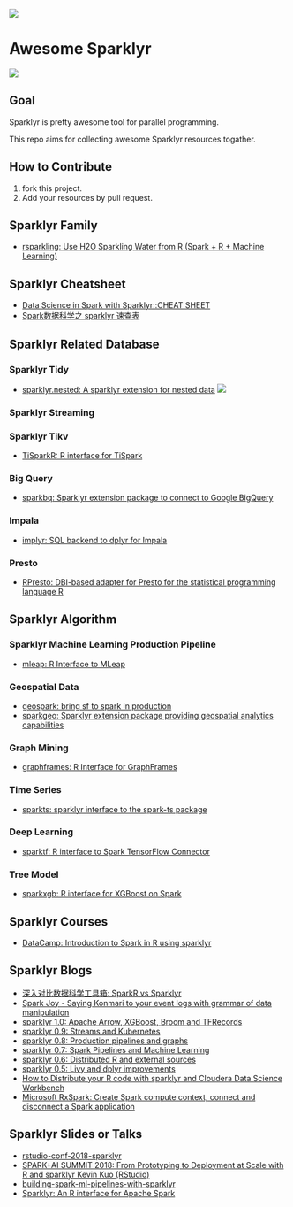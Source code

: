 ![](https://image-static.segmentfault.com/384/292/3842924659-5ca8af767bf9c_articlex)

# Awesome Sparklyr

![](https://camo.githubusercontent.com/1997c7e760b163a61aba3a2c98f21be8c524be29/68747470733a2f2f617765736f6d652e72652f62616467652e737667)

## Goal

Sparklyr is pretty awesome tool for parallel programming.

This repo aims for collecting awesome Sparklyr resources togather.

## How to Contribute

1. fork this project.
2. Add your resources by pull request.

## Sparklyr Family

+ [rsparkling: Use H2O Sparkling Water from R (Spark + R + Machine Learning)](https://github.com/h2oai/sparkling-water/tree/master/r)

## Sparklyr Cheatsheet

+ [Data Science in Spark with Sparklyr::CHEAT SHEET](https://ugoproto.github.io/ugo_r_doc/sparklyr.pdf)
+ [Spark数据科学之 sparklyr 速查表](https://github.com/rstudio/cheatsheets/raw/master/translations/chinese/sparklyr-cheatsheet_zh_CN.pdf)

## Sparklyr Related Database

### Sparklyr Tidy

+ [sparklyr.nested: A sparklyr extension for nested data](https://github.com/mitre/sparklyr.nested) ![](https://camo.githubusercontent.com/bee62001eaf4c58d69c524724204929a9190ba9a/687474703a2f2f6372616e6c6f67732e722d706b672e6f72672f6261646765732f6772616e642d746f74616c2f737061726b6c79722e6e6573746564)

### Sparklyr Streaming

### Sparklyr Tikv

+ [TiSparkR: R interface for TiSpark](https://github.com/pingcap/tispark/tree/master/R)

### Big Query

+ [sparkbq: Sparklyr extension package to connect to Google BigQuery](https://github.com/miraisolutions/sparkbq)

### Impala

+ [implyr: SQL backend to dplyr for Impala](https://github.com/ianmcook/implyr)

### Presto

+ [RPresto: DBI-based adapter for Presto for the statistical programming language R](https://github.com/prestodb/RPresto)


## Sparklyr Algorithm

### Sparklyr Machine Learning Production Pipeline

+ [mleap: R Interface to MLeap](https://github.com/rstudio/mleap)

### Geospatial Data

+ [geospark: bring sf to spark in production](https://github.com/harryprince/geospark)
+ [sparkgeo: Sparklyr extension package providing geospatial analytics capabilities](https://github.com/miraisolutions/sparkgeo)

### Graph Mining

+ [graphframes: R Interface for GraphFrames](https://github.com/rstudio/graphframes)

### Time Series 

+ [sparkts: sparklyr interface to the spark-ts package](https://github.com/nathaneastwood/sparkts)

### Deep Learning

+ [sparktf: R interface to Spark TensorFlow Connector](https://github.com/rstudio/sparktf)

### Tree Model

+ [sparkxgb: R interface for XGBoost on Spark](https://github.com/rstudio/sparkxgb)

## Sparklyr Courses

+ [DataCamp: Introduction to Spark in R using sparklyr](https://www.datacamp.com/courses/introduction-to-spark-in-r-using-sparklyr)

## Sparklyr Blogs

+ [深入对比数据科学工具箱: SparkR vs Sparklyr](https://cosx.org/2018/05/sparkr-vs-sparklyr)
+ [Spark Joy - Saying Konmari to your event logs with grammar of data manipulation](https://etheleon.github.io/articles/spark-joy/)
+ [sparklyr 1.0: Apache Arrow, XGBoost, Broom and TFRecords](https://blog.rstudio.com/2019/03/15/sparklyr-1-0/)
+ [sparklyr 0.9: Streams and Kubernetes](https://blog.rstudio.com/2018/10/01/sparklyr-0-9/)
+ [sparklyr 0.8: Production pipelines and graphs](https://blog.rstudio.com/2018/05/14/sparklyr-0-8/)
+ [sparklyr 0.7: Spark Pipelines and Machine Learning](https://blog.rstudio.com/2018/01/29/sparklyr-0-7/)
+ [sparklyr 0.6: Distributed R and external sources](https://blog.rstudio.com/2017/07/31/sparklyr-0-6/)
+ [sparklyr 0.5: Livy and dplyr improvements](https://blog.rstudio.com/2017/01/24/sparklyr-0-5/)
+ [How to Distribute your R code with sparklyr and Cloudera Data Science Workbench](https://blog.cloudera.com/blog/2017/09/how-to-distribute-your-r-code-with-sparklyr-and-cdsw/)
+ [Microsoft RxSpark: Create Spark compute context, connect and disconnect a Spark application](https://docs.microsoft.com/en-us/machine-learning-server/r-reference/revoscaler/rxspark)

## Sparklyr Slides or Talks

+ [rstudio-conf-2018-sparklyr](https://s3-us-west-2.amazonaws.com/kevinykuo/rsconf-sparklyr/rstudio-conf-2018-sparklyr.html)
+ [SPARK+AI SUMMIT 2018: From Prototyping to Deployment at Scale with R and sparklyr Kevin Kuo (RStudio)](https://vimeo.com/274395988)
+ [building-spark-ml-pipelines-with-sparklyr](https://www.rstudio.com/resources/videos/building-spark-ml-pipelines-with-sparklyr/)
+ [Sparklyr: An R interface for Apache Spark](https://cdn.oreillystatic.com/en/assets/1/event/193/Sparklyr_%20An%20R%20interface%20for%20Apache%20Spark%20Presentation.pdf)
